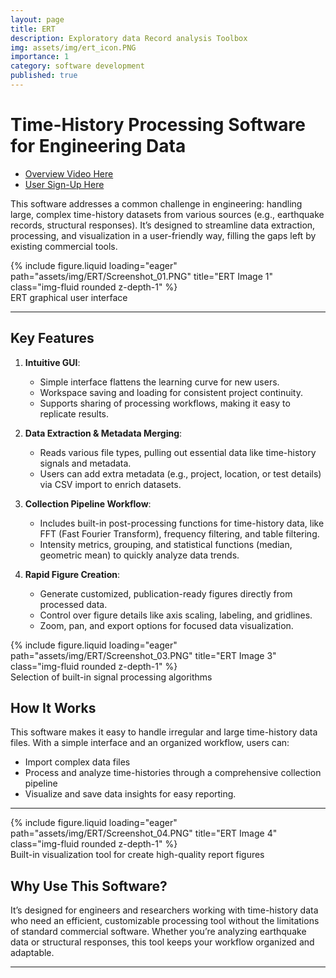 ```yaml
---
layout: page
title: ERT
description: Exploratory data Record analysis Toolbox
img: assets/img/ert_icon.PNG
importance: 1
category: software development
published: true
---
```


# Time-History Processing Software for Engineering Data

- [Overview Video Here](https://www.linkedin.com/posts/michael-dupuis-99539662_i-am-happy-read-nervous-to-announce-the-activity-7226640700677722112-9bEV?utm_source=share&utm_medium=member_desktop)
- [User Sign-Up Here](https://docs.google.com/forms/d/e/1FAIpQLSezP5iw_2uH6-yKaOSSGeCw4Gh5Wlc_7YPv5tp7J9Kos21QfA/viewform)

This software addresses a common challenge in engineering: handling large, complex time-history datasets from various sources (e.g., earthquake records, structural responses). It’s designed to streamline data extraction, processing, and visualization in a user-friendly way, filling the gaps left by existing commercial tools.

<div class="row">
    <div class="col-sm mt-3 mt-md-0">
        {% include figure.liquid loading="eager" path="assets/img/ERT/Screenshot_01.PNG" title="ERT Image 1" class="img-fluid rounded z-depth-1" %}
    </div>
</div>
<div class="caption">
    ERT graphical user interface
</div>

---

## Key Features

1. **Intuitive GUI**:  
   - Simple interface flattens the learning curve for new users.
   - Workspace saving and loading for consistent project continuity.
   - Supports sharing of processing workflows, making it easy to replicate results.

2. **Data Extraction & Metadata Merging**:
   - Reads various file types, pulling out essential data like time-history signals and metadata.
   - Users can add extra metadata (e.g., project, location, or test details) via CSV import to enrich datasets.

3. **Collection Pipeline Workflow**:
   - Includes built-in post-processing functions for time-history data, like FFT (Fast Fourier Transform), frequency filtering, and table filtering.
   - Intensity metrics, grouping, and statistical functions (median, geometric mean) to quickly analyze data trends.

4. **Rapid Figure Creation**:
   - Generate customized, publication-ready figures directly from processed data.
   - Control over figure details like axis scaling, labeling, and gridlines.
   - Zoom, pan, and export options for focused data visualization.

<div class="row">
    <div class="col-sm mt-3 mt-md-0">
        {% include figure.liquid loading="eager" path="assets/img/ERT/Screenshot_03.PNG" title="ERT Image 3" class="img-fluid rounded z-depth-1" %}
    </div>
</div>
<div class="caption">
    Selection of built-in signal processing algorithms
</div>

## How It Works

This software makes it easy to handle irregular and large time-history data files. With a simple interface and an organized workflow, users can:
- Import complex data files
- Process and analyze time-histories through a comprehensive collection pipeline
- Visualize and save data insights for easy reporting.

---

<div class="row">
    <div class="col-sm mt-3 mt-md-0">
        {% include figure.liquid loading="eager" path="assets/img/ERT/Screenshot_04.PNG" title="ERT Image 4" class="img-fluid rounded z-depth-1" %}
    </div>
</div>
<div class="caption">
    Built-in visualization tool for create high-quality report figures
</div>

## Why Use This Software?

It’s designed for engineers and researchers working with time-history data who need an efficient, customizable processing tool without the limitations of standard commercial software. Whether you’re analyzing earthquake data or structural responses, this tool keeps your workflow organized and adaptable.

---


